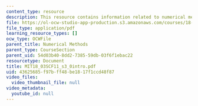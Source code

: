 ```yaml
---
content_type: resource
description: This resource contains information related to numerical methods.
file: https://ol-ocw-studio-app-production.s3.amazonaws.com/courses/18-03sc-differential-equations-fall-2011/43625685f97bff48be1817f1ccd48f87_MIT18_03SCF11_s3_0intro.pdf
file_type: application/pdf
learning_resource_types: []
ocw_type: OCWFile
parent_title: Numerical Methods
parent_type: CourseSection
parent_uid: 54d03b40-8dd2-7385-59db-03f6f1ebac22
resourcetype: Document
title: MIT18_03SCF11_s3_0intro.pdf
uid: 43625685-f97b-ff48-be18-17f1ccd48f87
video_files:
  video_thumbnail_file: null
video_metadata:
  youtube_id: null
---
```

